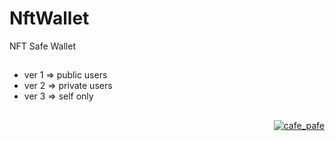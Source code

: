# NftWallet
NFT Safe Wallet

##

- ver 1 => public users
- ver 2 => private users
- ver 3 => self only

##

<p align="right">
  <a href="https://github.com/mosi-sol/NftWallet" target="blank">
  <img src="https://img.shields.io/badge/NFT%20Safe-Wallet-blue?style=flat" alt="cafe_pafe" /></a>  
</p>
